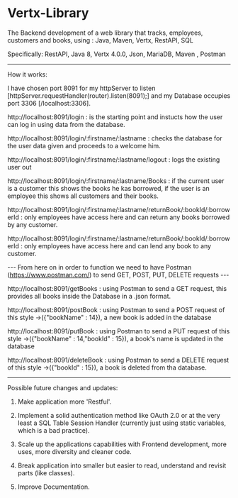 # Vertx-Library
The Backend development of a web library that tracks, employees, customers and books, using : Java, Maven, Vertx, RestAPI, SQL

Specifically: RestAPI, Java 8, Vertx 4.0.0, Json, MariaDB, Maven , Postman

-----------------------------------------------
How it works:

I have chosen port 8091 for my httpServer to listen [httpServer.requestHandler(router).listen(8091);]
and my Database occupies port 3306 [/localhost:3306].

http://localhost:8091/login : is the starting point and instucts how the user can log in using data from the database.

http://localhost:8091/login/:firstname/:lastname : checks the database for the user data given and proceeds to a welcome him.

http://localhost:8091/login/:firstname/:lastname/logout : logs the existing user out

http://localhost:8091/login/:firstname/:lastname/Books : if the current user is a customer this shows the books he kas borrowed, 
                                                         if the user is an employee this shows all customers and their books.

http://localhost:8091/login/:firstname/:lastname/returnBook/:bookId/:borrowerId : only employees have access here and can return any                                                                                   books borrowed by any customer.

http://localhost:8091/login/:firstname/:lastname/returnBook/:bookId/:borrowerId : only employees have access here and can lend any                                                                                   book to any customer.

--- From here on in order to function we need to have Postman (https://www.postman.com/) to send GET, POST, PUT, DELETE requests --- 

http://localhost:8091/getBooks :  using Postman to send a GET request, this provides all books inside the Database in a .json format.

http://localhost:8091/postBook : using Postman to send a POST request of this style ->({"bookName" : 14}), a new book is added in the database

http://localhost:8091/putBook : using Postman to send a PUT request of this style ->({"bookName" : 14,"bookId" : 15}), a book's name is updated in the database

http://localhost:8091/deleteBook : using Postman to send a DELETE request of this style ->({"bookId" : 15}), a book is deleted from tha database.


-----------------------------------------------

Possible future changes and updates:

1. Make application more 'Restful'.

2. Implement a solid authentication method like OAuth 2.0 or at the very least a SQL Table Session Handler (currently just using static variables, which is a bad practice).

3. Scale up the applications capabilities with Frontend development, more uses, more diversity and cleaner code.

4. Break application into smaller but easier to read, understand and revisit parts (like classes).

5. Improve Documentation.

